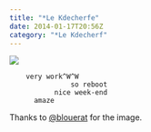 ```yaml
---
title: "*Le Kdecherfe"
date: 2014-01-17T20:56Z
category: "*Le Kdecherf"
---
```



![]({attach}le-kdecherfe.png)

```
    very work^W^W  
               so reboot  
           nice week-end  
      amaze
```

Thanks to [@blouerat](http://twitter.com/blouerat) for the image.
